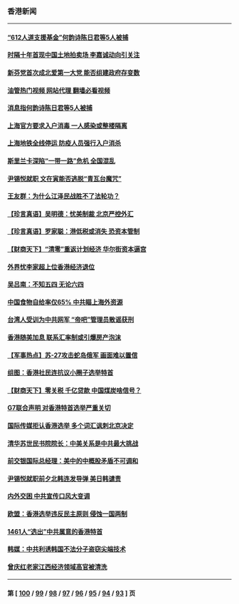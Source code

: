 ### 香港新闻
---
#### [“612人道支援基金”何韵诗陈日君等5人被捕](../../pages/ncid1349362/n13733344.md?05120445) 
#### [时隔十年首现中国土地拍卖场 李嘉诚动向引关注](../../pages/ncid1349362/n13733574.md?05120445) 
#### [新芬党首次成北爱第一大党 能否组建政府存变数](../../pages/ncid1349362/n13733562.md?05120445) 
#### [油管热门视频 网站代理 翻墙必看视频](http://209.222.30.114:81/youtube.html?05120445)
#### [消息指何韵诗陈日君等5人被捕](../../pages/ncid1349362/n13733503.md?05120445) 
#### [上海官方要求入户消毒 一人感染或整楼隔离](../../pages/ncid1349362/n13733427.md?05120445) 
#### [上海地铁全线停运 防疫人员强行入户消杀](../../pages/ncid1349362/n13732933.md?05120445) 
#### [斯里兰卡深陷“一带一路”危机 全国混乱](../../pages/ncid1349362/n13732915.md?05120445) 
#### [尹锡悦就职 文在寅能否逃脱“青瓦台魔咒”](../../pages/ncid1349362/n13732873.md?05120445) 
#### [王友群：为什么江泽民战胜不了法轮功？](../../pages/ncid1349362/n13732367.md?05120445) 
#### [【珍言真语】吴明德：忧美制裁 北京严控外汇](../../pages/ncid1349362/n13732623.md?05120445) 
#### [【珍言真语】罗家聪：港低税或消失 恐资本管制](../../pages/ncid1349362/n13731465.md?05120445) 
#### [【财商天下】“清零”重返计划经济 华尔街资本逼宫](../../pages/ncid1349362/n13732331.md?05120445) 
#### [外界忧李家超上位香港经济退位](../../pages/ncid1349362/n13732290.md?05120445) 
#### [吴吕南：不知五四 无论六四](../../pages/ncid1349362/n13732297.md?05120445) 
#### [中国食物自给率仅65% 中共瞄上海外资源](../../pages/ncid1349362/n13732272.md?05120445) 
#### [台湾人受训为中共网军 “帝吧”管理员散谣获刑](../../pages/ncid1349362/n13732240.md?05120445) 
#### [香港随美加息 联系汇率制或引爆房产泡沫](../../pages/ncid1349362/n13732223.md?05120445) 
#### [【军事热点】苏-27攻击蛇岛俄军 画面难以置信](../../pages/ncid1349362/n13731536.md?05120445) 
#### [组图：香港社民连抗议小圈子选举特首](../../pages/ncid1349362/n13731959.md?05120445) 
#### [【财商天下】零关税 千亿贷款 中国煤炭啥信号？](../../pages/ncid1349362/n13731880.md?05120445) 
#### [G7联合声明 对香港特首选举严重关切](../../pages/ncid1349362/n13731520.md?05120445) 
#### [国际传媒拒认香港选举 多个词汇讽刺北京决定](../../pages/ncid1349362/n13731496.md?05120445) 
#### [清华苏世民书院院长：中美关系是中共最大挑战](../../pages/ncid1349362/n13731460.md?05120445) 
#### [前交银国际总经理：美中的中概股矛盾不可调和](../../pages/ncid1349362/n13731487.md?05120445) 
#### [尹锡悦就职前夕北韩连发导弹 美日韩谴责](../../pages/ncid1349362/n13731444.md?05120445) 
#### [内外交困 中共宣传口风大变调](../../pages/ncid1349362/n13730675.md?05120445) 
#### [欧盟：香港选举违反民主原则 侵蚀一国两制](../../pages/ncid1349362/n13730387.md?05120445) 
#### [1461人“选出”中共属意的香港特首](../../pages/ncid1349362/n13730433.md?05120445) 
#### [韩媒：中共利诱韩国不法分子盗窃尖端技术](../../pages/ncid1349362/n13730424.md?05120445) 
#### [曾庆红老家江西经济领域高官被清洗](../../pages/ncid1349362/n13730401.md?05120445) 

---
#### 第 [ [100](./100.md?05120445) / [99](./99.md?05120445) / [98](./98.md?05120445) / [97](./97.md?05120445) / [96](./96.md?05120445) / [95](./95.md?05120445) / [94](./94.md?05120445) / [93](./93.md?05120445) ] 页
